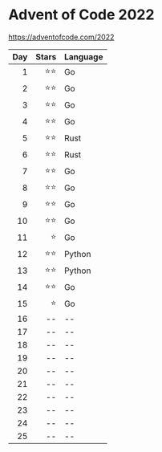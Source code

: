 # Advent of Code 2022
https://adventofcode.com/2022

| Day | Stars | Language |
--: | --: | ---  
1 | :star::star: | Go
2 | :star::star: | Go
3 | :star::star: | Go
4 | :star::star: | Go
5 | :star::star: | Rust
6 | :star::star: | Rust
7 | :star::star: | Go
8 | :star::star: | Go
9 | :star::star: | Go
10 | :star::star: | Go
11 | :star: | Go
12 | :star::star: | Python
13 | :star::star: | Python
14 | :star::star: | Go
15 | :star: | Go
16 | -- | --
17 | -- | --
18 | -- | --
19 | -- | --
20 | -- | --
21 | -- | --
22 | -- | --
23 | -- | --
24 | -- | --
25 | -- | --
